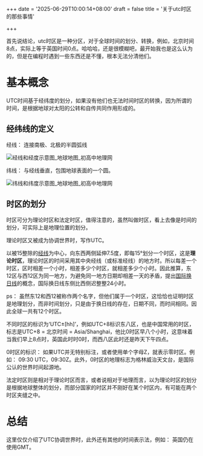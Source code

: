 +++
date = '2025-06-29T10:00:14+08:00'
draft = false
title = '关于utc时区的那些事情'

+++





首先说结论，utc时区是一种分区，对于全球时间的划分、转换，例如，北京时间8点，实际上等于英国时间0点。哈哈哈，还是很模糊吧，最开始我也是这么认为的，但是在编程时遇到一些东西还是不懂，根本无法分清他们。







#   基本概念



UTC时间基于经纬度的划分，如果没有他们也无法时间时区的转换，因为所谓的时间，是根据地球对太阳的公转和自传共同作用形成的。









## 经纬线的定义



经线： 连接南极、北极的半圆弧线

![经线和经度示意图_地球地图_初高中地理网](https://encrypted-tbn0.gstatic.com/images?q=tbn:ANd9GcRysWlVgkDIZvvS4ZsoM_ZL84MiA20e835SHw&s)

纬线： 与经线垂直，包围地球表面的一个圆。



![纬线和纬度示意图_地球地图_初高中地理网](https://lh3.googleusercontent.com/proxy/pikT13oe93jyKeXqpLQtwebl0mrrpM9v5VlcbtDk83ciKXiGpgCFZqoaiIpIIXMuJQ50_sZ_pVDAWMCI4V_yR7N9VKlkXgbasYitJnZa)





##  时区的划分



时区可分为理论时区和法定时区，值得注意的，虽然叫做时区，看上去像是时间的划分，可实际上是地理位置的划分。









理论时区又被成为协调世界时，写作UTC。

以被15整除的[经线](https://zh.wikipedia.org/wiki/經線)为中心，向东西两侧延伸7.5度，即每15°划分一个时区，这是**理论时区**，理论时区的时间采用其中央经线（或标准经线）的地方时。所以每差一个时区，区时相差一个小时，相差多少个时区，就相差多少个小时。因此推算，东12区与西12区为同一地方，为避免同一地方日期却相差一天的矛盾，提出[国际换日线](https://zh.wikipedia.org/wiki/國際換日線)的概念，国际换日线东侧比西侧迟整整24小时。

ps： 虽然东12和西12被称作两个名字，但他们属于一个时区，这恰恰也证明时区是地理划分，而非时间划分，只是由于换日线的存在，日期不同，而时间相同。因此全球一共有12个时区。





不同时区的标识为‘UTC±[hh]’，例如UTC+8标识东八区，也是中国常用的时区，标志是UTC+8 = 北京时间 = Asia/Shanghai，他比0时区早八个小时，这意味着当我们早上8点时，英国此时时0时，而西八区此时还是昨天下午四点。



0时区的标识： 如果UTC并无特别标注，或者使用单个字母Z，就表示零时区。例如： 09:30 UTC，09:30Z。此外，0时区的地理标志为格林威治天文台，是国际公认的世界时间起源地。



法定时区则是相对于理论时区而言，或者说相对于地理而言，以为理论时区的划分是根据地球整体的划分，而部分国家的时区并不刚好在某个时区内，有可能在两个时区夹缝之中。





# 总结



这里仅仅介绍了UTC协调世界时，此外还有其他的时间表示法，例如： 英国仍在使用GMT。











